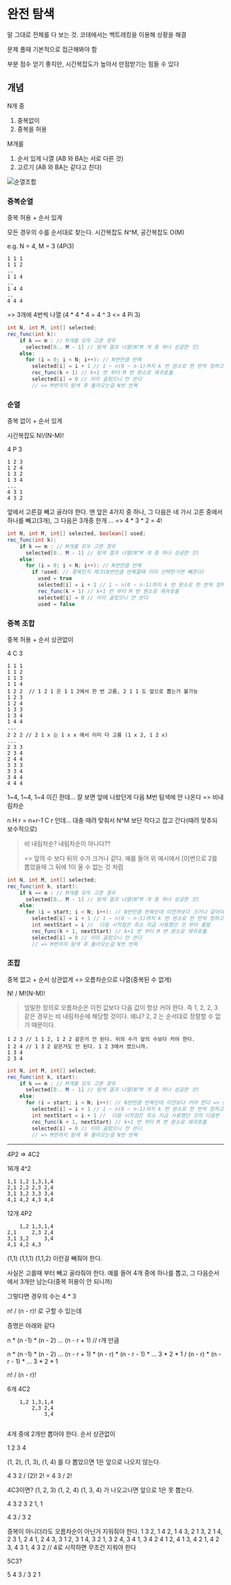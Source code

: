 # 완전 탐색

말 그대로 전체를 다 보는 것. 코테에서는 백트레킹을 이용해 상황을 해결

문제 풀때 기본적으로 접근해봐야 함

부분 점수 얻기 좋지만, 시간복잡도가 높아서 만점받기는 힘들 수 있다

## 개념

N개 중
1. 중복없이
2. 중복을 허용

M개를
1. 순서 있게 나열 (AB 와 BA는 서로 다른 것)
2. 고르기 (AB 와 BA는 같다고 친다)

![순열조합](./images/1.완전탐색01.png)

### 중복순열

중복 허용 + 순서 있게

모든 경우의 수를 순서대로 찾는다. 시간복잡도 N^M, 공간복잡도 O(M)

e.g. N = 4, M = 3 (4Pi3)
```
1 1 1
1 1 2
..
1 1 4
..
1 4 4
..
4 4 4
```

=> 3개에 4번씩 나열 (4 * 4 * 4 = 4 ^ 3 <= 4 Pi 3)

```java
int N, int M, int[] selected;
rec_func(int k):
    if k == m : // M개를 모두 고른 경우
      selected[0.. M - 1] // 탐색 결과 나열(N^M 개 중 하나 성공한 것)
    else: 
      for (i = 0; i < N; i++): // N번만큼 반복
        selected[i] = i + 1 // 1 ~ n(0 ~ n-1)까지 k 번 원소로 한 번씩 정하고,
        rec_func(k + 1) // k+1 번 부터 M 번 원소로 재귀호출
        selected[i] = 0 // 이미 골랐으니 안 쓴다
        // => M번까지 탐색 후 돌아오는걸 N번 반복
```

### 순열

중복 없이 + 순서 있게

시간복잡도 N!/(N-M)!

4 P 3
```
1 2 3
1 2 4
1 3 2
1 3 4
...
4 3 1
4 3 2
```

앞에서 고른걸 빼고 골라야 한다.
맨 앞은 4가지 중 하나, 그 다음은 네 가시 고른 중에서 하나를 빼고(3개), 그 다음은 3개중 한개 ... => 4 * 3 * 2 = 4!

```java
int N, int M, int[] selected, boolean[] used;
rec_func(int k):
    if k == m : // M개를 모두 고른 경우
      selected[0.. M - 1] // 탐색 결과 나열(N^M 개 중 하나 성공한 것)
    else: 
      for (i = 0; i < N; i++): // N번만큼 반복
        if !used: // 중복인지 체크(N번만큼 반복할때 이미 선택한거면 빼준다)
          used = true 
          selected[i] = i + 1 // 1 ~ n(0 ~ n-1)까지 k 번 원소로 한 번씩 정하고,
          rec_func(k + 1) // k+1 번 부터 M 번 원소로 재귀호출
          selected[i] = 0 // 이미 골랐으니 안 쓴다
          used = false
```

### 중복 조합

중복 허용 + 순서 상관없이

4 C 3
```
1 1 1
1 1 2
1 1 3
1 1 4
1 2 2  // 1 2 1 은 1 1 2에서 한 번 고름, 2 1 1 도 앞으로 뽑는거 불가능
1 2 3
1 2 4
1 3 3
1 3 4
1 4 4
...
2 2 2 // 2 1 x 는 1 x x 에서 이미 다 고름 (1 x 2, 1 2 x)
...
2 3 3
2 3 4
2 4 4
3 3 3
3 3 4
3 4 4
4 4 4
```
1~4, 1~4, 1~4 이긴 한데... 잘 보면 앞에 나왔던게 다음 M번 탐색에 안 나온다 => 비내림차순

n H r = n+r-1 C r 인데... 대충 때려 맞춰서 N^M 보단 작다고 잡고 간다(때려 맞추되 보수적으로)

> 비 내림차순? 내림차순이 아니다??
>   
> => 앞의 수 보다 뒤의 수가 크거나 같다. 예를 들어 위 예시에서 [0]번으로 2를 뽑았을때 그 뒤에 1이 올 수 없는 것 처럼

```java
int N, int M, int[] selected;
rec_func(int k, start):
    if k == m : // M개를 모두 고른 경우
      selected[0.. M - 1] // 탐색 결과 나열(N^M 개 중 하나 성공한 것)
    else: 
      for (i = start; i < N; i++): // N번만큼 반복인데 이전꺼보다 크거나 같아야 한다 => start 사용
        selected[i] = i + 1 // 1 ~ n(0 ~ n-1)까지 k 번 원소로 한 번씩 정하고,
        int nextStart = i //  다음 시작점은 최소 지금 사용했던 것 부터 출발
        rec_func(k + 1, nextStart) // k+1 번 부터 M 번 원소로 재귀호출
        selected[i] = 0 // 이미 골랐으니 안 쓴다
        // => M번까지 탐색 후 돌아오는걸 N번 반복
```

### 조합

중복 없고 + 순서 상관없게 => 오름차순으로 나열(중복된 수 없게)

N! / M!(N-M)!

> 엄밀한 정의로 오름차순은 이전 값보다 다음 값이 항상 커야 한다. 즉 1, 2, 2, 3 같은 경우는 비 내림차순에 해당할 것이다. 왜냐? 2, 2 는 순서대로 정렬할 수 없기 때문이다. 

```
1 2 3 // 1 1 2, 1 2 2 같은거 안 된다. 뒤의 수가 앞의 수보다 커야 한다.
1 2 4 // 1 3 2 같은거도 안 된다. 1 2 3에서 썼으니까.
1 3 4
2 3 4
```

```java
int N, int M, int[] selected;
rec_func(int k, start):
    if k == m : // M개를 모두 고른 경우
      selected[0.. M - 1] // 탐색 결과 나열(N^M 개 중 하나 성공한 것)
    else: 
      for (i = start; i < N; i++): // N번만큼 반복인데 이전보다 커야 한다 => start 사용
        selected[i] = i + 1 // 1 ~ n(0 ~ n-1)까지 k 번 원소로 한 번씩 정하고,
        int nextStart = i + 1 //  다음 시작점은 최소 지금 사용했던 것의 다음번 부터 출발
        rec_func(k + 1, nextStart) // k+1 번 부터 M 번 원소로 재귀호출
        selected[i] = 0 // 이미 골랐으니 안 쓴다
        // => M번까지 탐색 후 돌아오는걸 N번 반복
```


---

4P2 => 4C2

16개 4^2
```
1,1 1,2 1,3,1,4
2,1 2,2 2,3 2,4
3,1 3,2 3,3 3,4
4,1 4,2 4,3 4,4
```

12개 4P2
```
    1,2 1,3,1,4
2,1     2,3 2,4
3,1 3,2     3,4
4,1 4,2 4,3
```

(1,1) (1,1,1) (1,1,2) 이런걸 빼줘야 한다.

사실은 고를때 부터 빼고 골라줘야 한다. 예를 들어 4개 중에 하나를 뽑고, 그 다음순서에서 3개만 남는다(중복 허용이 안 되니까)

그렇다면 경우의 수는 4 * 3

n! / (n - r)! 로 구할 수 있는데

증명은 아래와 같다

n * (n -1) * (n - 2) ... (n - r + 1) // r개 만큼

n * (n -1) * (n - 2) ... (n - r + 1) * (n - r) * (n - r - 1) * ... 3 * 2 * 1 / (n - r) * (n - r - 1) * ... 3 * 2 * 1

n! / (n - r)!



6개 4C2
```
    1,2 1,3,1,4
        2,3 2,4
            3,4


```

4개 중에 2개만 뽑아야 한다. 순서 상관없이

1 2 3 4

(1, 2), (1, 3), (1, 4) 를 다 뽑았으면 1은 앞으로 나오지 않는다. 

4 3 2 / (2)! 2! = 4 3 / 2!


4C3이면?
(1, 2, 3) (1, 2, 4)  (1, 3, 4) 가 나오고나면 앞으로 1은 못 뽑는다.

4 3 2
3 2 1, 1

4 3 / 3 2

증복이 아니더라도 오름차순이 아닌거 지워줘야 한다. 
1 3 2, 1 4 2, 1 4 3, 
2 1 3, 2 1 4, 2 3 1, 2 4 1, 2 4 3, 
3 1 2, 3 1 4, 3 2 1, 3 2 4, 3 4 1, 3 4 2
4 1 2, 4 1 3, 4 2 1, 4 2 3, 4 3 1, 4 3 2  // 4로 시작하면 무조건 지워야 한다


5C3?

5 4 3 / 3 2 1






